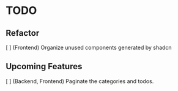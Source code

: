# TODO

## Refactor

[ ] (Frontend) Organize unused components generated by shadcn

## Upcoming Features

[ ] (Backend, Frontend) Paginate the categories and todos.
